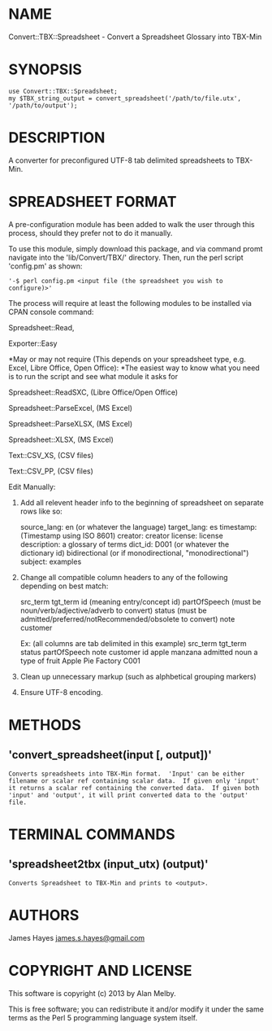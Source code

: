 # NAME

Convert::TBX::Spreadsheet - Convert a Spreadsheet Glossary into TBX-Min

# SYNOPSIS

	use Convert::TBX::Spreadsheet;
	my $TBX_string_output = convert_spreadsheet('/path/to/file.utx', '/path/to/output');  

# DESCRIPTION

A converter for preconfigured UTF-8 tab delimited spreadsheets to TBX-Min.

# SPREADSHEET FORMAT

A pre-configuration module has been added to walk the user through this process, should they prefer not to do it manually.

To use this module, simply download this package, and via command promt navigate into the 'lib/Convert/TBX/' directory.  Then, run the perl script 'config.pm' as shown: 

	'-$ perl config.pm <input file (the spreadsheet you wish to configure)>'

The process will require at least the following modules to be installed via CPAN console command:

Spreadsheet::Read,

Exporter::Easy

*May or may not require (This depends on your spreadsheet type, e.g. Excel, Libre Office, Open Office):
*The easiest way to know what you need is to run the script and see what module it asks for

Spreadsheet::ReadSXC,   (Libre Office/Open Office)

Spreadsheet::ParseExcel, (MS Excel)

Spreadsheet::ParseXLSX, (MS Excel)

Spreadsheet::XLSX, (MS Excel)

Text::CSV_XS, (CSV files)

Text::CSV_PP, (CSV files)


Edit Manually:

1) Add all relevent header info to the beginning of spreadsheet on separate rows like so:
	
	source_lang: en (or whatever the language)
	target_lang: es
	timestamp: (Timestamp using ISO 8601)
	creator: creator
	license: license
	description: a glossary of terms
	dict_id: D001 (or whatever the dictionary id)
	bidirectional  (or if monodirectional, "monodirectional")
	subject: examples
	
2) Change all compatible column headers to any of the following depending on best match:
	
	src_term
	tgt_term
	id (meaning entry/concept id)
	partOfSpeech (must be noun/verb/adjective/adverb to convert)
	status (must be admitted/preferred/notRecommended/obsolete to convert)
	note
	customer
	
	Ex: (all columns are tab delimited in this example)
		src_term	tgt_term	status	partOfSpeech	note	customer	id
		apple	manzana		admitted	noun	a type of fruit	Apple Pie Factory	C001

3) Clean up unnecessary markup (such as alphbetical grouping markers)
4) Ensure UTF-8 encoding.
	
# METHODS

## 'convert_spreadsheet(input [, output])'

	Converts spreadsheets into TBX-Min format.  'Input' can be either filename or scalar ref containing scalar data.  If given only 'input' it returns a scalar ref containing the converted data.  If given both 'input' and 'output', it will print converted data to the 'output' file.

# TERMINAL COMMANDS

## 'spreadsheet2tbx (input_utx) (output)'

	Converts Spreadsheet to TBX-Min and prints to <output>.

# AUTHORS

James Hayes <james.s.hayes@gmail.com>

# COPYRIGHT AND LICENSE

This software is copyright (c) 2013 by Alan Melby.

This is free software; you can redistribute it and/or modify it under
the same terms as the Perl 5 programming language system itself.

